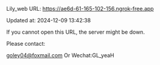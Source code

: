 Lily_web URL: https://ae6d-61-165-102-156.ngrok-free.app

Updated at: 2024-12-09 13:42:38

If you cannot open this URL, the server might be down.

Please contact: 

goley04@foxmail.com Or Wechat:GL_yeaH